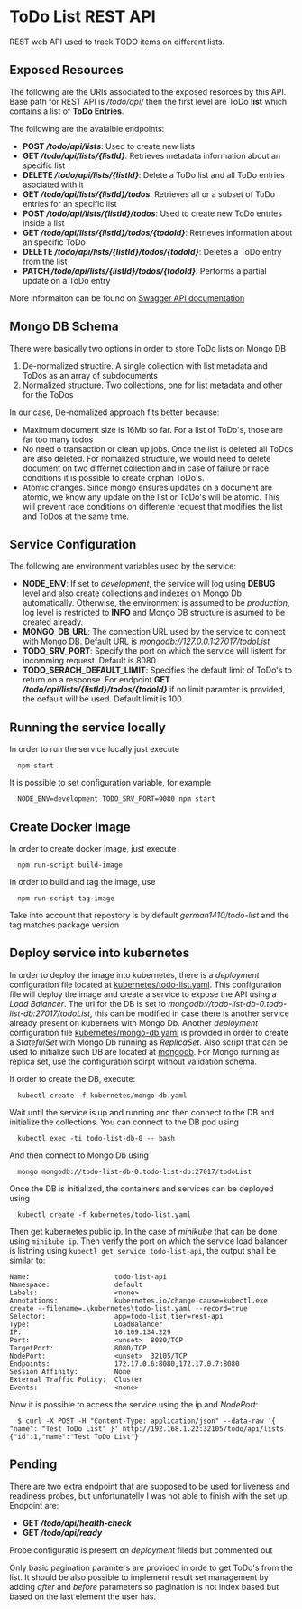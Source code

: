 # ToDo List REST API
REST web API used to track TODO items on different lists.

## Exposed Resources

The following are the URIs associated to the exposed resorces by this API.
Base path for REST API is _/todo/api/_ then the first level are ToDo **list**
which contains a list of **ToDo Entries**.

The following are the avaialble endpoints:

* **POST _/todo/api/lists_**: Used to create new lists
* **GET  _/todo/api/lists/{listId}_**: Retrieves metadata information about an specific list
* **DELETE  _/todo/api/lists/{listId}_**: Delete a ToDo list and all ToDo entries asociated with it
* **GET  _/todo/api/lists/{listId}/todos_**: Retrieves all or a subset of ToDo entries for an specific list
* **POST _/todo/api/lists/{listId}/todos_**: Used to create new ToDo entries inside a list
* **GET  _/todo/api/lists/{listId}/todos/{todoId}_**: Retrieves information about an specific ToDo
* **DELETE  _/todo/api/lists/{listId}/todos/{todoId}_**: Deletes a ToDo entry from the list
* **PATCH  _/todo/api/lists/{listId}/todos/{todoId}_**: Performs a partial update on a ToDo entry

More informaiton can be found on [Swagger API documentation](doc/api_doc.json)

## Mongo DB Schema

There were basically two options in order to store ToDo lists on Mongo DB
1. De-normalized structire. A single collection with list metadata and ToDos as an array of subdocuments
1. Normalized structure. Two collections, one for list metadata and other for the ToDos

In our case, De-nomalized approach fits better because:
* Maximum document size is 16Mb so far. For a list of ToDo's, those are far too many todos
* No need o transaction or clean up jobs. Once the list is deleted all ToDos are also deleted. 
For nomalized structure, we would need to delete document on two differnet collection and in case of failure or race conditions it is possible to create orphan ToDo's.
* Atomic changes. Since mongo ensures updates on a document are atomic, we know any update on the list or
ToDo's will be atomic. This will prevent race conditions on differente request that modifies the list and ToDos at the same time.


## Service Configuration

The following are environment variables used by the service:
* **NODE_ENV**: If set to _development_, the service will log using **DEBUG** level and also create collections and indexes on Mongo Db automatically. Otherwise, the environment is assumed to be _production_, log level is restricted to **INFO** and Mongo DB structure is asumed to be created already.
* **MONGO_DB_URL**: The connection URL used by the service to connect with Mongo DB. Default URL is _mongodb://127.0.0.1:27017/todoList_
* **TODO_SRV_PORT**: Specify the port on which the service will listent for incomming request. Default is 8080
* **TODO_SERACH_DEFAULT_LIMIT**: Specifies the default limit of ToDo's to return on a response. For endpoint **GET  _/todo/api/lists/{listId}/todos/{todoId}_** if no limit paramter is provided, the default will be used. Default limit is 100.

## Running the service locally

In order to run the service locally just execute 
```
  npm start
```
It is possible to set configuration variable, for example
```
  NODE_ENV=development TODO_SRV_PORT=9080 npm start
```

## Create Docker Image

In order to create docker image, just execute
```
  npm run-script build-image
```
In order to build and tag the image, use
```
  npm run-script tag-image
```
Take into account that repostory is by default *german1410/todo-list* and the tag matches package version

## Deploy service into kubernetes

In order to deploy the image into kubernetes, there is a _deployment_ configuration file located at
[kubernetes/todo-list.yaml](kubernetes/todo-list.yaml). This configuration file will deploy the image and create a service to expose
the API using a *Load Balancer*. The url for the DB is set to _mongodb://todo-list-db-0.todo-list-db:27017/todoList_, this can be modified in case there is another service already present on kubernets with Mongo Db.
Another _deployment_ configuration file [kubernetes/mongo-db.yaml](kubernetes/mongo-db.yaml) is provided in order to create a *StatefulSet* with Mongo Db running as *ReplicaSet*. Also script that can be used to initialize such DB are located at [mongodb](mongodb). For Mongo running as replica set, use the configuration scirpt without validation schema.

If order to create the DB, execute:

```
  kubectl create -f kubernetes/mongo-db.yaml
```

Wait until the service is up and running and then connect to the DB and initialize the collections.
You can connect to the DB pod using
```
  kubectl exec -ti todo-list-db-0 -- bash
```
And then connect to Mongo Db using
```
  mongo mongodb://todo-list-db-0.todo-list-db:27017/todoList
```

Once the DB is initialized, the containers and services can be deployed using
```
  kubectl create -f kubernetes/todo-list.yaml
```

Then get kubernetes public ip. In the case of *minikube* that can be done using ```minikube ip```.
Then verify the port on which the service load balancer is listning using ```kubectl get service todo-list-api```, the output shall be similar to:
```
Name:                     todo-list-api
Namespace:                default
Labels:                   <none>
Annotations:              kubernetes.io/change-cause=kubectl.exe create --filename=.\kubernetes\todo-list.yaml --record=true
Selector:                 app=todo-list,tier=rest-api
Type:                     LoadBalancer
IP:                       10.109.134.229
Port:                     <unset>  8080/TCP
TargetPort:               8080/TCP
NodePort:                 <unset>  32105/TCP
Endpoints:                172.17.0.6:8080,172.17.0.7:8080
Session Affinity:         None
External Traffic Policy:  Cluster
Events:                   <none>
```

Now it is possible to access the service using the ip and _NodePort_:
```
  $ curl -X POST -H "Content-Type: application/json" --data-raw '{ "name": "Test ToDo List" }' http://192.168.1.22:32105/todo/api/lists
{"id":1,"name":"Test ToDo List"}

```

## Pending

There are two extra endpoint that are supposed to be used for liveness and readiness probes,
but unfortunatelly I was not able to finish with the set up. Endpoint are:

* **GET  _/todo/api/health-check_**
* **GET  _/todo/api/ready_**

Probe configuratio is present on _deployment_ fileds but commented out

Only basic pagination paramters are provided in orde to get ToDo's from the list.
It should be also possible to implement result set management by adding _after_ and _before_
parameters so pagination is not index based but based on the last element the user has.